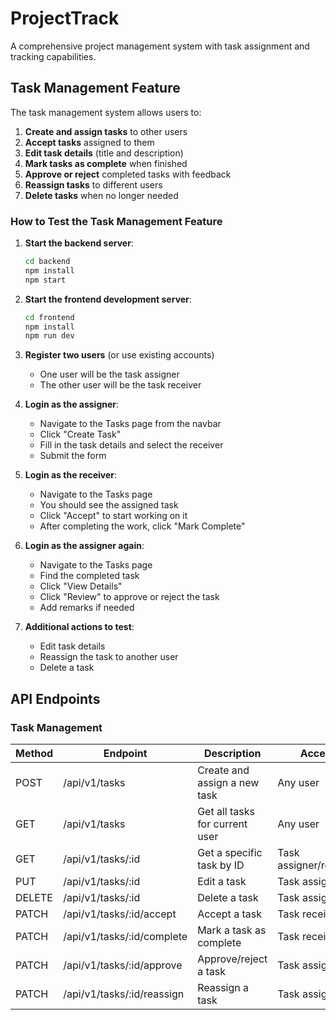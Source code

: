 # ProjectTrack

A comprehensive project management system with task assignment and tracking capabilities.

## Task Management Feature

The task management system allows users to:

1. **Create and assign tasks** to other users
2. **Accept tasks** assigned to them
3. **Edit task details** (title and description)
4. **Mark tasks as complete** when finished
5. **Approve or reject** completed tasks with feedback
6. **Reassign tasks** to different users
7. **Delete tasks** when no longer needed

### How to Test the Task Management Feature

1. **Start the backend server**:
   ```bash
   cd backend
   npm install
   npm start
   ```

2. **Start the frontend development server**:
   ```bash
   cd frontend
   npm install
   npm run dev
   ```

3. **Register two users** (or use existing accounts)
   - One user will be the task assigner
   - The other user will be the task receiver

4. **Login as the assigner**:
   - Navigate to the Tasks page from the navbar
   - Click "Create Task"
   - Fill in the task details and select the receiver
   - Submit the form

5. **Login as the receiver**:
   - Navigate to the Tasks page
   - You should see the assigned task
   - Click "Accept" to start working on it
   - After completing the work, click "Mark Complete"

6. **Login as the assigner again**:
   - Navigate to the Tasks page
   - Find the completed task
   - Click "View Details"
   - Click "Review" to approve or reject the task
   - Add remarks if needed

7. **Additional actions to test**:
   - Edit task details
   - Reassign the task to another user
   - Delete a task

## API Endpoints

### Task Management

| Method | Endpoint                  | Description                   | Access         |
|--------|---------------------------|-------------------------------|----------------|
| POST   | /api/v1/tasks             | Create and assign a new task  | Any user       |
| GET    | /api/v1/tasks             | Get all tasks for current user| Any user       |
| GET    | /api/v1/tasks/:id         | Get a specific task by ID     | Task assigner/receiver |
| PUT    | /api/v1/tasks/:id         | Edit a task                   | Task assigner  |
| DELETE | /api/v1/tasks/:id         | Delete a task                 | Task assigner  |
| PATCH  | /api/v1/tasks/:id/accept  | Accept a task                 | Task receiver  |
| PATCH  | /api/v1/tasks/:id/complete| Mark a task as complete       | Task receiver  |
| PATCH  | /api/v1/tasks/:id/approve | Approve/reject a task         | Task assigner  |
| PATCH  | /api/v1/tasks/:id/reassign| Reassign a task               | Task assigner  | 